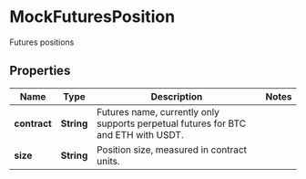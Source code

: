 

# MockFuturesPosition

Futures positions
## Properties

Name | Type | Description | Notes
------------ | ------------- | ------------- | -------------
**contract** | **String** | Futures name, currently only supports perpetual futures for BTC and ETH with USDT. | 
**size** | **String** | Position size, measured in contract units. | 



